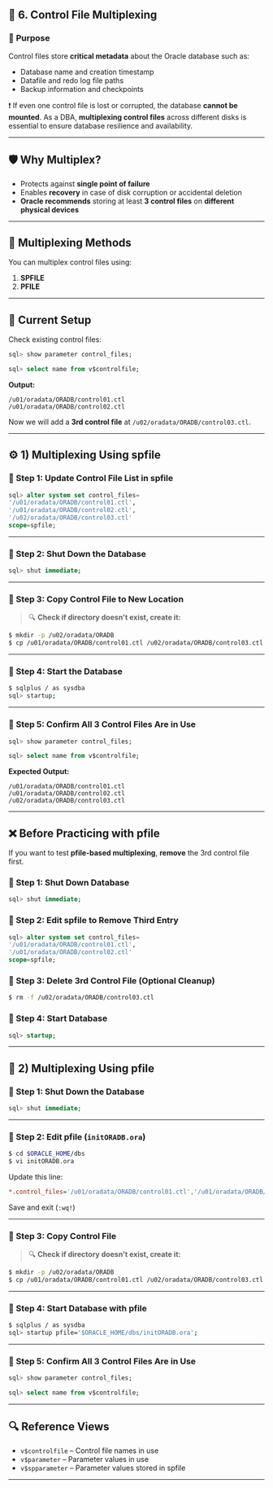 
## 🧩 **6. Control File Multiplexing**

### 🎯 **Purpose**

Control files store **critical metadata** about the Oracle database such as:

* Database name and creation timestamp
* Datafile and redo log file paths
* Backup information and checkpoints

❗ If even one control file is lost or corrupted, the database **cannot be mounted**. As a DBA, **multiplexing control files** across different disks is essential to ensure database resilience and availability.

---

## 🛡️ **Why Multiplex?**

* Protects against **single point of failure**
* Enables **recovery** in case of disk corruption or accidental deletion
* **Oracle recommends** storing at least **3 control files** on **different physical devices**

---

## 🔀 **Multiplexing Methods**

You can multiplex control files using:

1. **SPFILE**
2. **PFILE**

---

## 🧠 **Current Setup**

Check existing control files:

```sql
sql> show parameter control_files;

sql> select name from v$controlfile;
```

**Output:**

```
/u01/oradata/ORADB/control01.ctl  
/u01/oradata/ORADB/control02.ctl
```

Now we will add a **3rd control file** at `/u02/oradata/ORADB/control03.ctl`.

---

## ⚙️ 1) Multiplexing Using **spfile**

### 🔹 Step 1: Update Control File List in spfile

```sql
sql> alter system set control_files=
'/u01/oradata/ORADB/control01.ctl',
'/u01/oradata/ORADB/control02.ctl',
'/u02/oradata/ORADB/control03.ctl'
scope=spfile;
```

---

### 🔹 Step 2: Shut Down the Database

```sql
sql> shut immediate;
```

---

### 🔹 Step 3: Copy Control File to New Location

> 🔍 **Check if directory doesn't exist, create it:**

```bash
$ mkdir -p /u02/oradata/ORADB
$ cp /u01/oradata/ORADB/control01.ctl /u02/oradata/ORADB/control03.ctl
```

---

### 🔹 Step 4: Start the Database

```bash
$ sqlplus / as sysdba
sql> startup;
```

---

### 🔹 Step 5: Confirm All 3 Control Files Are in Use

```sql
sql> show parameter control_files;

sql> select name from v$controlfile;
```

**Expected Output:**

```
/u01/oradata/ORADB/control01.ctl  
/u01/oradata/ORADB/control02.ctl  
/u02/oradata/ORADB/control03.ctl
```

---

## ❌ Before Practicing with pfile

If you want to test **pfile-based multiplexing**, **remove** the 3rd control file first.

### 🔹 Step 1: Shut Down Database

```sql
sql> shut immediate;
```

### 🔹 Step 2: Edit spfile to Remove Third Entry

```sql
sql> alter system set control_files=
'/u01/oradata/ORADB/control01.ctl',
'/u01/oradata/ORADB/control02.ctl'
scope=spfile;
```

### 🔹 Step 3: Delete 3rd Control File (Optional Cleanup)

```bash
$ rm -f /u02/oradata/ORADB/control03.ctl
```

### 🔹 Step 4: Start Database

```sql
sql> startup;
```

---

## 📄 2) Multiplexing Using **pfile**

### 🔹 Step 1: Shut Down the Database

```sql
sql> shut immediate;
```

---

### 🔹 Step 2: Edit pfile (`initORADB.ora`)

```bash
$ cd $ORACLE_HOME/dbs
$ vi initORADB.ora
```

Update this line:

```ini
*.control_files='/u01/oradata/ORADB/control01.ctl','/u01/oradata/ORADB/control02.ctl','/u02/oradata/ORADB/control03.ctl'
```

Save and exit (`:wq!`)

---

### 🔹 Step 3: Copy Control File

> 🔍 **Check if directory doesn't exist, create it:**

```bash
$ mkdir -p /u02/oradata/ORADB
$ cp /u01/oradata/ORADB/control01.ctl /u02/oradata/ORADB/control03.ctl
```

---

### 🔹 Step 4: Start Database with pfile

```bash
$ sqlplus / as sysdba
sql> startup pfile='$ORACLE_HOME/dbs/initORADB.ora';
```

---

### 🔹 Step 5: Confirm All 3 Control Files Are in Use

```sql
sql> show parameter control_files;

sql> select name from v$controlfile;
```

---

## 🔍 **Reference Views**

* `v$controlfile` – Control file names in use
* `v$parameter` – Parameter values in use
* `v$spparameter` – Parameter values stored in spfile

---
